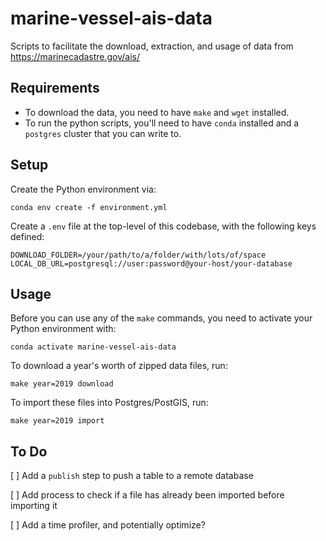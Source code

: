 # marine-vessel-ais-data

Scripts to facilitate the download, extraction, and usage of data from https://marinecadastre.gov/ais/

## Requirements

- To download the data, you need to have `make` and `wget` installed.
- To run the python scripts, you'll need to have `conda` installed and a `postgres` cluster that you can write to.

## Setup

Create the Python environment via:

```
conda env create -f environment.yml
```

Create a `.env` file at the top-level of this codebase, with the following keys defined:

```
DOWNLOAD_FOLDER=/your/path/to/a/folder/with/lots/of/space
LOCAL_DB_URL=postgresql://user:password@your-host/your-database
```

## Usage

Before you can use any of the `make` commands, you need to activate your Python environment with:

```
conda activate marine-vessel-ais-data
```

To download a year's worth of zipped data files, run:

```
make year=2019 download
```

To import these files into Postgres/PostGIS, run:

```
make year=2019 import
```

## To Do

[ ] Add a `publish` step to push a table to a remote database

[ ] Add process to check if a file has already been imported before importing it

[ ] Add a time profiler, and potentially optimize?

